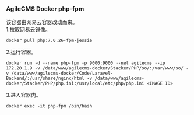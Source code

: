 ### AgileCMS Docker php-fpm
该容器由网易云容器改动而来。  
1.拉取网易云镜像。  
```
docker pull php:7.0.26-fpm-jessie  
```
2.运行容器。   
```
docker run -d --name php-fpm -p 9000:9000 --net agilecms --ip 172.20.1.9 -v /data/www/agilecms-docker/Stacker/PHP/so/:/var/www/so/ -v /data/www/agilecms-docker/Code/Laravel-Backend/:/usr/share/nginx/html -v /data/www/agilecms-docker/Stacker/PHP/php.ini:/usr/local/etc/php/php.ini <IMAGE ID>  
```
3.进入容器内。  
```
docker exec -it php-fpm /bin/bash   
```
